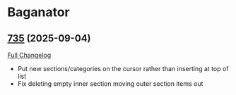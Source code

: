 # Baganator

## [735](https://github.com/Baganator/Baganator/tree/735) (2025-09-04)
[Full Changelog](https://github.com/Baganator/Baganator/compare/734...735) 

- Put new sections/categories on the cursor rather than inserting at top of list  
- Fix deleting empty inner section moving outer section items out  
